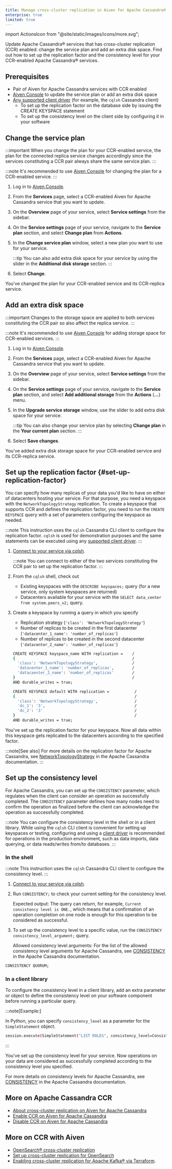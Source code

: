 ```yaml
---
title: Manage cross-cluster replication in Aiven for Apache Cassandra®
enterprise: true
limited: true
---
```


import ActionsIcon from "@site/static/images/icons/more.svg";

Update Apache Cassandra® services that has cross-cluster replication (CCR) enabled: change the service plan and add an extra disk space. Find out how to set up the replication factor and the consistency level for your CCR-enabled Apache Cassandra® services.

## Prerequisites

- Pair of Aiven for Apache Cassandra services with CCR enabled
- [Aiven Console](https://console.aiven.io/) to update the service plan or add an extra
  disk space
- [Any supported client driver](https://cassandra.apache.org/doc/latest/cassandra/getting_started/drivers.html)
  (for example, the `cqlsh` Cassandra client)
  - To set up the replication factor on the database side by issuing the CREATE KEYSPACE
    statement
  - To set up the consistency level on the client side by configuring it in your software

## Change the service plan

:::important
When you change the plan for your CCR-enabled service, the plan for the
connected replica service changes accordingly since the services
constituting a CCR pair always share the same service plan.
:::

:::note
It's recommended to use [Aiven Console](https://console.aiven.io/) for
changing the plan for a CCR-enabled service.
:::

1. Log in to [Aiven Console](https://console.aiven.io/).

1. From the **Services** page, select a CCR-enabled Aiven for Apache
    Cassandra service that you want to update.

1. On the **Overview** page of your service, select **Service
    settings** from the sidebar.

1. On the **Service settings** page of your service, navigate to the
    **Service plan** section, and select **Change plan** from
    <ActionsIcon className="icon"/> **Actions**.

1. In the **Change service plan** window, select a new plan you want to
    use for your service.

    :::tip
    You can also add extra disk space for your service by using the
    slider in the **Additional disk storage** section.
    :::

1. Select **Change**.

You\'ve changed the plan for your CCR-enabled service and its
CCR-replica service.

## Add an extra disk space

:::important
Changes to the storage space are applied to both services constituting
the CCR pair so also affect the replica service.
:::

:::note
It's recommended to use [Aiven Console](https://console.aiven.io/) for
adding storage space for CCR-enabled services.
:::

1. Log in to [Aiven Console](https://console.aiven.io/).

1. From the **Services** page, select a CCR-enabled Aiven for Apache
    Cassandra service that you want to update.

1. On the **Overview** page of your service, select **Service
    settings** from the sidebar.

1. On the **Service settings** page of your service, navigate to the
    **Service plan** section, and select **Add additional storage** from
    the **Actions** (**\...**) menu.

1. In the **Upgrade service storage** window, use the slider to add
    extra disk space for your service.

    :::tip
    You can also change your service plan by selecting **Change plan**
    in the **Your current plan** section.
    :::

1. Select **Save changes**.

You've added extra disk storage space for your CCR-enabled service and
its CCR-replica service.

## Set up the replication factor {#set-up-replication-factor}

You can specify how many replicas of your data you'd like to have on
either of datacenters hosting your service. For that purpose, you need a
keyspace with the `NetworkTopologyStrategy` replication. To create a
keyspace that supports CCR and defines the replication factor, you need
to run the `CREATE KEYSPACE` query with a set of parameters configuring
the keyspace as needed.

:::note
This instruction uses the `cqlsh` Cassandra CLI client to configure the
replication factor. `cqlsh` is used for demonstration purposes and the
same statements can be executed using any [supported client
driver](https://cassandra.apache.org/doc/latest/cassandra/getting_started/drivers.html).
:::

1. [Connect to your service via cqlsh](/docs/products/cassandra/howto/connect-cqlsh-cli).

    :::note
    You can connect to either of the two services constituting the CCR
    pair to set up the replication factor.
    :::

1. From the `cqlsh` shell, check out

    - Existing keyspaces with the `DESCRIBE keyspaces;` query (for a
        new service, only system keyspaces are returned)
    - Datacenters available for your service with the
        `SELECT data_center from system.peers_v2;` query.

1. Create a keyspace by running a query in which you specify

    - Replication strategy (`'class': 'NetworkTopologyStrategy'`)
    - Number of replicas to be created in the first datacenter
        (`'datacenter_1_name': 'number_of_replicas'`)
    - Number of replicas to be created in the second datacenter
        (`'datacenter_2_name': 'number_of_replicas'`)

    ```bash
    CREATE KEYSPACE keyspace_name WITH replication =    /
    {                                                   /
      'class': 'NetworkTopologyStrategy',               /
      'datacenter_1_name': 'number_of_replicas',        /
      'datacaenter_2_name': 'number_of_replicas'        /
    }                                                   /
    AND durable_writes = true;
    ```

    ```bash title="Example"
    CREATE KEYSPACE default WITH replication =           /
    {                                                    /
      'class': 'NetworkTopologyStrategy',                /
      'dc_1': '3',                                       /
      'dc_2': '3'                                        /
    }                                                    /
    AND durable_writes = true;
    ```

You\'ve set up the replication factor for your keyspace. Now all data
within this keyspace gets replicated to the datacenters according to the
specified factor.

:::note[See also]
For more details on the replication factor for Apache Cassandra, see
[NetworkTopologyStrategy](https://cassandra.apache.org/doc/4.1/cassandra/cql/ddl.html#networktopologystrategy)
in the Apache Cassandra documentation.
:::

## Set up the consistency level

For Apache Cassandra, you can set up the `CONSISTENCY` parameter, which
regulates when the client can consider an operation as successfully
completed. The `CONSISTENCY` parameter defines how many nodes need to
confirm the operation as finalized before the client can acknowledge the
operation as successfully completed.

:::note
You can configure the consistency level in the shell or in a client
library. While using the `cqlsh` CLI client is convenient for setting up
keyspaces or testing, configuring and using a [client
driver](https://cassandra.apache.org/doc/latest/cassandra/getting_started/drivers.html)
is recommended for operations in the production environment, such as
data imports, data querying, or data reads/writes from/to databases.
:::

### In the shell

:::note
This instruction uses the `cqlsh` Cassandra CLI client to configure the
consistency level.
:::

1. [Connect to your service via cqlsh](/docs/products/cassandra/howto/connect-cqlsh-cli).

1. Run `CONSISTENCY;` to check your current setting for the consistency
    level.

    Expected output: The query can return, for example,
    `Current consistency level is ONE.`, which means that a confirmation
    of an operation completion on one node is enough for this operation
    to be considered as successful.

1. To set up the consistency level to a specific value, run the
    `CONSISTENCY consistency_level_argument;` query.

    Allowed consistency level arguments: For the list of the allowed
    consistency level arguments for Apache Cassandra, see
    [CONSISTENCY](https://cassandra.apache.org/doc/4.1/cassandra/tools/cqlsh.html#consistency)
    in the Apache Cassandra documentation.

```bash title="Example"
CONSISTENCY QUORUM;
```

### In a client library

To configure the consistency level in a client library, add an extra
parameter or object to define the consistency level on your software
component before running a particular query.

:::note[Example:]

In Python, you can specify `consistency_level` as a parameter for the
`SimpleStatement` object.

```bash
session.execute(SimpleStatement("LIST ROLES", consistency_level=ConsistencyLevel.ALL))
```

:::

You've set up the consistency level for your service. Now operations on
your data are considered as successfully completed according to the
consistency level you specified.

For more details on consistency levels for Apache Cassandra, see
[CONSISTENCY](https://cassandra.apache.org/doc/4.1/cassandra/tools/cqlsh.html#consistency)
in the Apache Cassandra documentation.

## More on Apache Cassandra CCR

- [About cross-cluster replication on Aiven for Apache Cassandra](/docs/products/cassandra/concepts/cross-cluster-replication)
- [Enable CCR on Aiven for Apache Cassandra](/docs/products/cassandra/howto/enable-cross-cluster-replication)
- [Disable CCR on Aiven for Apache Cassandra](/docs/products/cassandra/howto/disable-cross-cluster-replication)

## More on CCR with Aiven

- [OpenSearch® cross-cluster replication](/docs/products/opensearch/concepts/cross-cluster-replication-opensearch)
- [Set up cross-cluster replication for OpenSearch](/docs/products/opensearch/howto/setup-cross-cluster-replication-opensearch)
- [Enabling cross-cluster replication for Apache Kafka® via
    Terraform](https://aiven.io/developer/kafka-mirrormaker-crosscluster).
